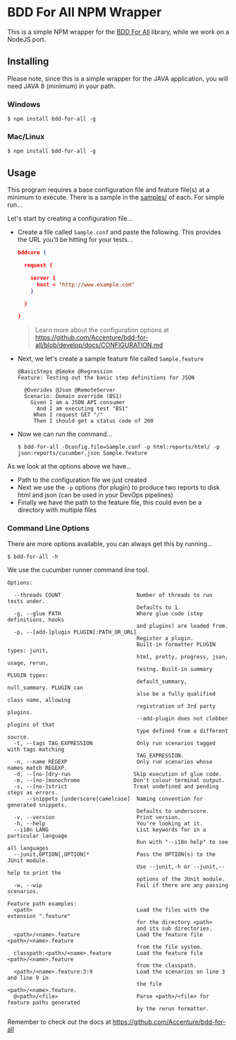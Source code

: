 # BDD For All NPM Wrapper

This is a simple NPM wrapper for the [BDD For All](https://github.com/Accenture/bdd-for-all) library, while we work on a NodeJS port.

## Installing

Please note, since this is a simple wrapper for the JAVA application, you will need JAVA 8 (minimum) in your path.

### Windows

```sbtshell
$ npm install bdd-for-all -g 
```

### Mac/Linux

```sbtshell
$ npm install bdd-for-all -g
```

## Usage

This program requires a base configuration file and feature file(s) at a minimum to execute.  There is a sample in the [samples/](samples/) of each.  For simple run...

Let's start by creating a configuration file...

* Create a file called `Sample.conf` and paste the following.  This provides the URL you'll be hitting for your tests...
  ```json
  bddcore {
  
    request {
  
      server {
        host = "http://www.example.com"
      }
  
    }
  
  }
  ```
  > Learn more about the configuration options at https://github.com/Accenture/bdd-for-all/blob/develop/docs/CONFIGURATION.md
* Next, we let's create a sample feature file called `Sample.feature`
  ```gherkin
  @BasicSteps @Smoke @Regression
  Feature: Testing out the basic step definitions for JSON
  
    @Overides @Json @RemoteServer
    Scenario: Domain override (BS1)
      Given I am a JSON API consumer
        And I am executing test "BS1"
       When I request GET "/"
       Then I should get a status code of 200
  ```
* Now we can run the command...
  ```sbtshell
  $ bdd-for-all -Dconfig.file=Sample.conf -p html:reports/html/ -p json:reports/cucumber.json Sample.feature
  ```

As we look at the options above we have...

* Path to the configuration file we just created
* Next we use the `-p` options (for plugin) to produce two reports to disk html and json (can be used in your DevOps pipelines)
* Finally we have the path to the feature file, this could even be a directory with multiple files

### Command Line Options

There are more options available, you can always get this by running...

```sbtshell
$ bdd-for-all -h
```

We use the cucumber runner command line tool.

```sbtshell
Options:

  --threads COUNT                        Number of threads to run tests under.
                                         Defaults to 1.
  -g, --glue PATH                        Where glue code (step definitions, hooks
                                         and plugins) are loaded from.
  -p, --[add-]plugin PLUGIN[:PATH_OR_URL]
                                         Register a plugin.
                                         Built-in formatter PLUGIN types: junit,
                                         html, pretty, progress, json, usage, rerun,
                                         testng. Built-in summary PLUGIN types:
                                         default_summary, null_summary. PLUGIN can
                                         also be a fully qualified class name, allowing
                                         registration of 3rd party plugins.
                                         --add-plugin does not clobber plugins of that
                                         type defined from a different source.
  -t, --tags TAG_EXPRESSION              Only run scenarios tagged with tags matching
                                         TAG_EXPRESSION.
  -n, --name REGEXP                      Only run scenarios whose names match REGEXP.
  -d, --[no-]dry-run                    Skip execution of glue code.
  -m, --[no-]monochrome                 Don't colour terminal output.
  -s, --[no-]strict                     Treat undefined and pending steps as errors.
      --snippets [underscore|camelcase]  Naming convention for generated snippets.
                                         Defaults to underscore.
  -v, --version                          Print version.
  -h, --help                             You're looking at it.
  --i18n LANG                            List keywords for in a particular language
                                         Run with "--i18n help" to see all languages
  --junit,OPTION[,OPTION]*               Pass the OPTION(s) to the JUnit module.
                                         Use --junit,-h or --junit,--help to print the
                                         options of the JUnit module.
  -w, --wip                              Fail if there are any passing scenarios.

Feature path examples:
  <path>                                 Load the files with the extension ".feature"
                                         for the directory <path>
                                         and its sub directories.
  <path>/<name>.feature                  Load the feature file <path>/<name>.feature
                                         from the file system.
  classpath:<path>/<name>.feature        Load the feature file <path>/<name>.feature
                                         from the classpath.
  <path>/<name>.feature:3:9              Load the scenarios on line 3 and line 9 in
                                         the file <path>/<name>.feature.
  @<path>/<file>                         Parse <path>/<file> for feature paths generated
                                         by the rerun formatter.
```

Remember to check out the docs at https://github.com/Accenture/bdd-for-all